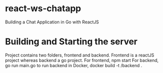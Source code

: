 # react-ws-chatapp
Building a Chat Application in Go with ReactJS


# Building and Starting the server
Project contains two folders, frontend and backend.
Frontend is a reactJS project whereas backend a go project.
For frontend,
  npm start
For backend,
  go run main.go
to run backend in Docker,
  docker build -t <docker>/backend .
